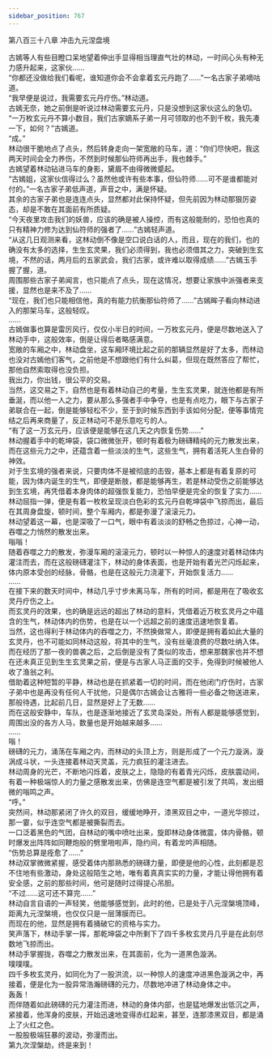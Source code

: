 ```yaml
---
sidebar_position: 767
---
```

 第八百三十八章 冲击九元涅盘境


古嫣等人有些目瞪口呆地望着伸出手显得相当理直气壮的林动，一时间心头有种无力感升起来，这家伙……  
“你都还没做给我们看呢，谁知道你会不会拿着玄元丹跑了……”一名古家子弟嘀咕道。  
“我早便是说过，我需要玄元丹疗伤。”林动道。  
古嫣无奈，她之前倒是听说过林动需要玄元丹，只是没想到这家伙这么的急切。  
“一万枚玄元丹不算小数目，我们古家嫡系子弟一月可领取的也不到千枚，我先凑一下，如何？”古嫣道。  
“成。”  
林动很干脆地点了点头，然后转身走向一架宽敞的马车，道：“你们尽快吧，我这两天时间会全力养伤，不然到时候那仙符师再出手，我也棘手。”  
古嫣望着林动钻进马车的身影，黛眉不由得微微蹙起。  
“古嫣姐，这家伙信得过么？虽然他或许有些本事，但仙符师……可不是谁都能对付的。”一名古家子弟低声道，声音之中，满是怀疑。  
其余的古家子弟也是连连点头，显然都对此保持怀疑，但先前因为林动那狠厉姿态，却是不敢在其面前有所质疑。  
“今天夜里攻击我们的妖兽，应该的确是被人操控，而有这般能耐的，恐怕也真的只有精神力修为达到仙符师的强者了……”古嫣轻声道。  
“从这几日观测来看，这林动倒不像是空口说白话的人，而且，现在的我们，也的确没有太多的选择，生生玄灵果，我们必须得到，我也必须借其之力，突破到生玄境，不然的话，两月后的五家武会，我们古家，或许难以取得成绩……”古嫣玉手握了握，道。  
周围那些古家子弟闻言，也只能点了点头，现在这情况，想要让家族中派强者来支援，显然也是来不及了……  
“现在，我们也只能相信他，真的有能力抗衡那仙符师了……”古嫣眸子看向林动进入的那架马车，这般轻叹。  
……  
古嫣做事也算是雷厉风行，仅仅小半日的时间，一万枚玄元丹，便是尽数地送入了林动手中，这般效率，倒是让得后者略感满意。  
宽敞的车厢之中，林动盘坐，这车厢环境比起之前的那辆显然是好了太多，而林动也没对古嫣他们客气，之前他是不想跟他们有什么纠葛，但现在既然答应了帮忙，那他自然索取得也没负担。  
我出力，你出钱，很公平的交易。  
当然，这交易之下，自然也是有着林动自己的考量，生生玄灵果，就连他都是有所垂涎，而以他一人之力，要从那么多强者手中争夺，也是有点吃力，眼下与古家子弟联合在一起，倒是能够轻松不少，至于到时候东西到手该如何分配，便等事情完结之后再来商量了，反正林动可不是乐意吃亏的人。  
“有了这一万玄元丹，应该便是能够在这几天之内恢复伤势……”  
林动握着手中的乾坤袋，袋口微微张开，顿时有着极为磅礴精纯的元力散发出来，而在这些元力之中，还蕴含着一些淡淡的生气，这些生气，拥有着活死人生白骨的神效。  
对于生玄境的强者来说，只要肉体不是被彻底的击毁，基本上都是有着复原的可能，因为体内诞生的生气，即便是断肢，都是能够再生，若是林动受伤之前能够达到生玄境，再凭借着本身肉体的超强恢复能力，恐怕早便是完全的恢复了实力……  
林动屈指一弹，便是有着一枚枚呈现淡白色彩的玄元丹自乾坤袋中飞掠而出，最后在其周身盘旋，顿时间，整个车厢内，都是弥漫了滚滚元力。  
林动望着这一幕，也是深吸了一口气，眼中有着淡淡的舒畅之色掠过，心神一动，吞噬之力悄然的散发出来。  
嗡嗡！  
随着吞噬之力的散发，弥漫车厢的滚滚元力，顿时以一种惊人的速度对着林动体内灌注而去，而在这般磅礴灌注下，林动的身体表面，也是开始有着光芒闪烁起来，体内原本受创的经脉，骨骼，也是在这般元力浇灌下，开始恢复活力……  
……  
在接下来的数天时间中，林动几乎寸步未离马车，所有的时间，都是用在了吸收玄灵丹疗伤之上。  
而玄灵丹的效果，也的确是远远的超出了林动的意料，凭借着近万枚玄灵丹之中蕴含的生气，林动体内的伤势，也是在以一个远超之前的速度迅速地恢复着。  
当然，这也得利于林动体内的吞噬之力，不然换做常人，即便是拥有着如此大量的玄灵丹，也不可能如同林动这般，将其中的生气，没有丝毫浪费的尽数吐纳入体。  
而在经历了那一夜的兽袭之后，之后倒是没有了类似的攻击，想来那魏家也并不想在还未真正见到生生玄灵果之前，便是与古家人马正面的交手，免得到时候被他人收了渔翁之利。  
借助着这种短暂的平静，林动也是在抓紧着一切的时间，而在他闭门疗伤时，古家子弟中也是再没有任何人干扰他，只是偶尔古嫣会让古雅将一些必备之物送进来，那般待遇，比起前几日，显然是好上了无数……  
而在这般安静中，车队，也是逐渐地接近了玄灵岛深处，所有人都是能够感觉到，周围出没的各方人马，数量也是开始越来越多……  
……  
嗡！  
磅礴的元力，涌荡在车厢之内，而林动的头顶上方，则是形成了一个元力漩涡，漩涡成斗状，一头连接着林动天灵盖，元力疯狂的灌注进去。  
林动周身的光芒，不断地闪烁着，皮肤之上，隐隐的有着青光闪烁，皮肤震动间，有着一种极端惊人的力量之感散发出来，仿佛是连空气都是被引发了共鸣，发出细微的嗡鸣之声。  
“呼。”  
突然间，林动那紧闭了许久的双目，缓缓地睁开，漆黑双目之中，一道光华掠过，那一霎，似乎连空气都是被撕裂而去。  
一口泛着黑色的气团，自林动的嘴中喷吐出来，旋即林动身体微震，体内骨骼，顿时爆发出阵阵如同鞭炮般的劈里啪啦声，隐约间，有着龙吟声相随。  
“伤势总算是痊愈了……”  
林动双掌微微紧握，感受着体内那熟悉的磅礴力量，即便是他的心性，此刻都是忍不住地有些激动，身处这般陌生之地，唯有着真真实实的力量，才能让得他拥有着安全感，之前的那些时间，他可是随时过得提心吊胆。  
“不过……这可还不算完……”  
林动自言自语的一声轻笑，他能够感觉到，此时的他，已是处于八元涅槃境顶峰，距离九元涅槃境，也仅仅只是一层薄膜而已。  
而现在的他，显然是拥有着捅破它的资格与实力。  
笑声落下，林动手掌一挥，那乾坤袋之中所剩下了四千多枚玄灵丹几乎是在此刻尽数地飞掠而出。  
林动手掌握拢，吞噬之力散发出来，在其面前，化为一道黑色漩涡。  
噗噗噗。  
四千多枚玄灵丹，如同化为了一股洪流，以一种惊人的速度冲进黑色漩涡之中，再接着，便是化为一股异常浩瀚磅礴的元力，尽数地冲进了林动身体之中。  
轰轰！  
而伴随着如此磅礴的元力灌注而进，林动的身体内部，也是猛地爆发出低沉之声，紧接着，他浑身的皮肤，开始迅速地变得赤红起来，甚至，连那漆黑双目，都是涌上了火红之色。  
一股股极端狂暴的波动，弥漫而出。  
第九次涅槃劫，终是来到！  
  
  
